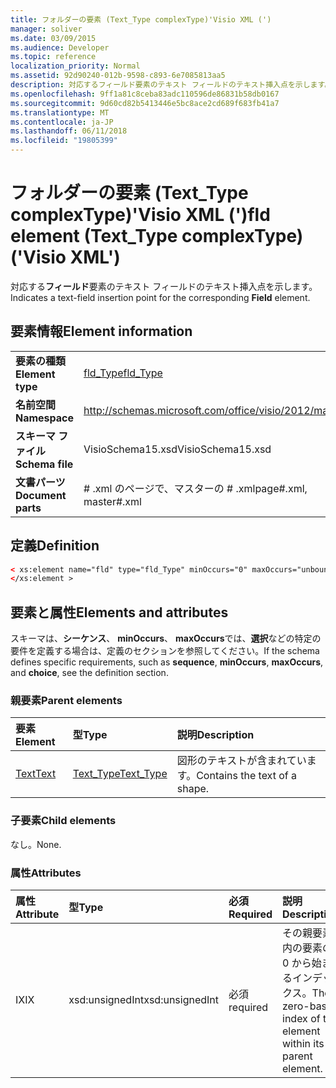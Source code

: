 ```yaml
---
title: フォルダーの要素 (Text_Type complexType)'Visio XML (')
manager: soliver
ms.date: 03/09/2015
ms.audience: Developer
ms.topic: reference
localization_priority: Normal
ms.assetid: 92d90240-012b-9598-c893-6e7085813aa5
description: 対応するフィールド要素のテキスト フィールドのテキスト挿入点を示します。
ms.openlocfilehash: 9ff1a81c8ceba83adc110596de86831b58db0167
ms.sourcegitcommit: 9d60cd82b5413446e5bc8ace2cd689f683fb41a7
ms.translationtype: MT
ms.contentlocale: ja-JP
ms.lasthandoff: 06/11/2018
ms.locfileid: "19805399"
---
```

# <a name="fld-element-texttype-complextype-visio-xml"></a><span data-ttu-id="16e80-103">フォルダーの要素 (Text_Type complexType)'Visio XML (')</span><span class="sxs-lookup"><span data-stu-id="16e80-103">fld element (Text_Type complexType) ('Visio XML')</span></span>

<span data-ttu-id="16e80-104">対応する**フィールド**要素のテキスト フィールドのテキスト挿入点を示します。</span><span class="sxs-lookup"><span data-stu-id="16e80-104">Indicates a text-field insertion point for the corresponding **Field** element.</span></span> 
  
## <a name="element-information"></a><span data-ttu-id="16e80-105">要素情報</span><span class="sxs-lookup"><span data-stu-id="16e80-105">Element information</span></span>

|||
|:-----|:-----|
|<span data-ttu-id="16e80-106">**要素の種類**</span><span class="sxs-lookup"><span data-stu-id="16e80-106">**Element type**</span></span> <br/> |[<span data-ttu-id="16e80-107">fld_Type</span><span class="sxs-lookup"><span data-stu-id="16e80-107">fld_Type</span></span>](fld_type-complextypevisio-xml.md) <br/> |
|<span data-ttu-id="16e80-108">**名前空間**</span><span class="sxs-lookup"><span data-stu-id="16e80-108">**Namespace**</span></span> <br/> |http://schemas.microsoft.com/office/visio/2012/main  <br/> |
|<span data-ttu-id="16e80-109">**スキーマ ファイル**</span><span class="sxs-lookup"><span data-stu-id="16e80-109">**Schema file**</span></span> <br/> |<span data-ttu-id="16e80-110">VisioSchema15.xsd</span><span class="sxs-lookup"><span data-stu-id="16e80-110">VisioSchema15.xsd</span></span>  <br/> |
|<span data-ttu-id="16e80-111">**文書パーツ**</span><span class="sxs-lookup"><span data-stu-id="16e80-111">**Document parts**</span></span> <br/> |<span data-ttu-id="16e80-112"># .xml のページで、マスターの # .xml</span><span class="sxs-lookup"><span data-stu-id="16e80-112">page#.xml, master#.xml</span></span>  <br/> |
   
## <a name="definition"></a><span data-ttu-id="16e80-113">定義</span><span class="sxs-lookup"><span data-stu-id="16e80-113">Definition</span></span>

```XML
< xs:element name="fld" type="fld_Type" minOccurs="0" maxOccurs="unbounded" >
</xs:element >
```

## <a name="elements-and-attributes"></a><span data-ttu-id="16e80-114">要素と属性</span><span class="sxs-lookup"><span data-stu-id="16e80-114">Elements and attributes</span></span>

<span data-ttu-id="16e80-115">スキーマは、**シーケンス**、 **minOccurs**、 **maxOccurs**では、**選択**などの特定の要件を定義する場合は、定義のセクションを参照してください。</span><span class="sxs-lookup"><span data-stu-id="16e80-115">If the schema defines specific requirements, such as **sequence**, **minOccurs**, **maxOccurs**, and **choice**, see the definition section.</span></span> 
  
### <a name="parent-elements"></a><span data-ttu-id="16e80-116">親要素</span><span class="sxs-lookup"><span data-stu-id="16e80-116">Parent elements</span></span>

|<span data-ttu-id="16e80-117">**要素**</span><span class="sxs-lookup"><span data-stu-id="16e80-117">**Element**</span></span>|<span data-ttu-id="16e80-118">**型**</span><span class="sxs-lookup"><span data-stu-id="16e80-118">**Type**</span></span>|<span data-ttu-id="16e80-119">**説明**</span><span class="sxs-lookup"><span data-stu-id="16e80-119">**Description**</span></span>|
|:-----|:-----|:-----|
|[<span data-ttu-id="16e80-120">Text</span><span class="sxs-lookup"><span data-stu-id="16e80-120">Text</span></span>](text-element-shapesheet_type-complextypevisio-xml.md) <br/> |[<span data-ttu-id="16e80-121">Text_Type</span><span class="sxs-lookup"><span data-stu-id="16e80-121">Text_Type</span></span>](text_type-complextypevisio-xml.md) <br/> |<span data-ttu-id="16e80-122">図形のテキストが含まれています。</span><span class="sxs-lookup"><span data-stu-id="16e80-122">Contains the text of a shape.</span></span>  <br/> |
   
### <a name="child-elements"></a><span data-ttu-id="16e80-123">子要素</span><span class="sxs-lookup"><span data-stu-id="16e80-123">Child elements</span></span>

<span data-ttu-id="16e80-124">なし。</span><span class="sxs-lookup"><span data-stu-id="16e80-124">None.</span></span>
  
### <a name="attributes"></a><span data-ttu-id="16e80-125">属性</span><span class="sxs-lookup"><span data-stu-id="16e80-125">Attributes</span></span>

|<span data-ttu-id="16e80-126">**属性**</span><span class="sxs-lookup"><span data-stu-id="16e80-126">**Attribute**</span></span>|<span data-ttu-id="16e80-127">**型**</span><span class="sxs-lookup"><span data-stu-id="16e80-127">**Type**</span></span>|<span data-ttu-id="16e80-128">**必須**</span><span class="sxs-lookup"><span data-stu-id="16e80-128">**Required**</span></span>|<span data-ttu-id="16e80-129">**説明**</span><span class="sxs-lookup"><span data-stu-id="16e80-129">**Description**</span></span>|<span data-ttu-id="16e80-130">**使用可能な値**</span><span class="sxs-lookup"><span data-stu-id="16e80-130">**Possible values**</span></span>|
|:-----|:-----|:-----|:-----|:-----|
|<span data-ttu-id="16e80-131">IX</span><span class="sxs-lookup"><span data-stu-id="16e80-131">IX</span></span>  <br/> |<span data-ttu-id="16e80-132">xsd:unsignedInt</span><span class="sxs-lookup"><span data-stu-id="16e80-132">xsd:unsignedInt</span></span>  <br/> |<span data-ttu-id="16e80-133">必須</span><span class="sxs-lookup"><span data-stu-id="16e80-133">required</span></span>  <br/> |<span data-ttu-id="16e80-134">その親要素内の要素の 0 から始まるインデックス。</span><span class="sxs-lookup"><span data-stu-id="16e80-134">The zero-based index of the element within its parent element.</span></span>  <br/> |<span data-ttu-id="16e80-135">Xsd:unsignedInt の値を入力します。</span><span class="sxs-lookup"><span data-stu-id="16e80-135">Values of the xsd:unsignedInt type.</span></span>  <br/> |
   

